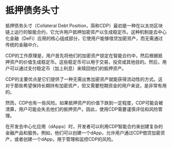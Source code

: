 # 抵押债务头寸

抵押债务头寸（Collateral Debt Position，简称CDP）最初是一种在以太坊区块链上运行的智能合约，它允许用户抵押加密资产以生成稳定币。这种机制是去中心化金融（DeFi）应用的核心组成部分，它使用户能够借贷加密资产，而无需通过传统的金融中介。

CDP的工作原理是，用户首先将他们的加密资产锁定在智能合约中，然后根据抵押资产的价值生成稳定币。这些稳定币可以用于交易，投资或其他目的。然后，用户可以通过支付稳定币（加上利息）来赎回他们的抵押资产。

CDP的主要优点是它们提供了一种无需出售加密资产就能获得流动性的方式。这对于那些希望保持长期持有加密资产，但又需要短期资金的用户来说，是非常有用的。

然而，CDP也有一些风险。如果抵押资产的价值下跌到一定程度，CDP可能会被清算，用户可能会失去他们的抵押资产。因此，使用CDP需要谨慎评估和风险管理。

在开发去中心化应用（dApps）时，开发者可以利用CDP智能合约来创建复杂的金融产品和服务。例如，他们可以创建一个dApp，允许用户通过CDP借贷加密资产，或者创建一个dApp，用于管理和监控CDP的风险。
